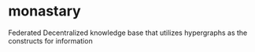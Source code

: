 # monastary
Federated Decentralized knowledge base that utilizes hypergraphs as the constructs for information
